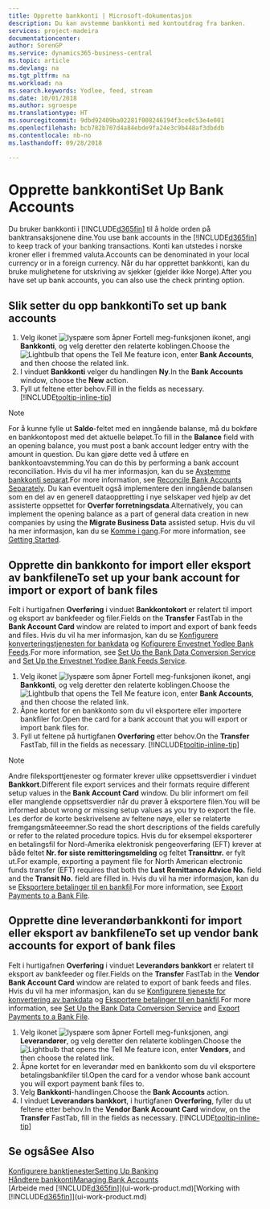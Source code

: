 ```yaml
---
title: Opprette bankkonti | Microsoft-dokumentasjon
description: Du kan avstemme bankkonti med kontoutdrag fra banken.
services: project-madeira
documentationcenter: 
author: SorenGP
ms.service: dynamics365-business-central
ms.topic: article
ms.devlang: na
ms.tgt_pltfrm: na
ms.workload: na
ms.search.keywords: Yodlee, feed, stream
ms.date: 10/01/2018
ms.author: sgroespe
ms.translationtype: HT
ms.sourcegitcommit: 9dbd92409ba02281f008246194f3ce0c53e4e001
ms.openlocfilehash: bcb782b707d4a84ebde9fa24e3c9b448af3dbddb
ms.contentlocale: nb-no
ms.lasthandoff: 09/28/2018

---
```

# <a name="set-up-bank-accounts"></a><span data-ttu-id="6f997-103">Opprette bankkonti</span><span class="sxs-lookup"><span data-stu-id="6f997-103">Set Up Bank Accounts</span></span>
<span data-ttu-id="6f997-104">Du bruker bankkonti i [!INCLUDE[d365fin](includes/d365fin_md.md)] til å holde orden på banktransaksjonene dine.</span><span class="sxs-lookup"><span data-stu-id="6f997-104">You use bank accounts in the [!INCLUDE[d365fin](includes/d365fin_md.md)] to keep track of your banking transactions.</span></span> <span data-ttu-id="6f997-105">Konti kan utstedes i norske kroner eller i fremmed valuta.</span><span class="sxs-lookup"><span data-stu-id="6f997-105">Accounts can be denominated in your local currency or in a foreign currency.</span></span> <span data-ttu-id="6f997-106">Når du har opprettet bankkonti, kan du bruke mulighetene for utskriving av sjekker (gjelder ikke Norge).</span><span class="sxs-lookup"><span data-stu-id="6f997-106">After you have set up bank accounts, you can also use the check printing option.</span></span>

## <a name="to-set-up-bank-accounts"></a><span data-ttu-id="6f997-107">Slik setter du opp bankkonti</span><span class="sxs-lookup"><span data-stu-id="6f997-107">To set up bank accounts</span></span>
1. <span data-ttu-id="6f997-108">Velg ikonet ![lyspære som åpner Fortell meg-funksjonen](media/ui-search/search_small.png "Fortell hva du vil gjøre") ikonet, angi **Bankkonti**, og velg deretter den relaterte koblingen.</span><span class="sxs-lookup"><span data-stu-id="6f997-108">Choose the ![Lightbulb that opens the Tell Me feature](media/ui-search/search_small.png "Tell me what you want to do") icon, enter **Bank Accounts**, and then choose the related link.</span></span>
2. <span data-ttu-id="6f997-109">I vinduet **Bankkonti** velger du handlingen **Ny**.</span><span class="sxs-lookup"><span data-stu-id="6f997-109">In the **Bank Accounts** window, choose the **New** action.</span></span>
3. <span data-ttu-id="6f997-110">Fyll ut feltene etter behov.</span><span class="sxs-lookup"><span data-stu-id="6f997-110">Fill in the fields as necessary.</span></span> [!INCLUDE[tooltip-inline-tip](includes/tooltip-inline-tip_md.md)]

> [!NOTE]
> <span data-ttu-id="6f997-111">For å kunne fylle ut **Saldo**-feltet med en inngående balanse, må du bokføre en bankkontopost med det aktuelle beløpet.</span><span class="sxs-lookup"><span data-stu-id="6f997-111">To fill in the **Balance** field with an opening balance, you must post a bank account ledger entry with the amount in question.</span></span> <span data-ttu-id="6f997-112">Du kan gjøre dette ved å utføre en bankkontoavstemming.</span><span class="sxs-lookup"><span data-stu-id="6f997-112">You can do this by performing a bank account reconciliation.</span></span> <span data-ttu-id="6f997-113">Hvis du vil ha mer informasjon, kan du se [Avstemme bankkonti separat](bank-how-reconcile-bank-accounts-separately.md).</span><span class="sxs-lookup"><span data-stu-id="6f997-113">For more information, see [Reconcile Bank Accounts Separately](bank-how-reconcile-bank-accounts-separately.md).</span></span> <span data-ttu-id="6f997-114">Du kan eventuelt også implementere den inngående balansen som en del av en generell dataoppretting i nye selskaper ved hjelp av det assisterte oppsettet for **Overfør forretningsdata**.</span><span class="sxs-lookup"><span data-stu-id="6f997-114">Alternatively, you can implement the opening balance as a part of general data creation in new companies by using the **Migrate Business Data** assisted setup.</span></span> <span data-ttu-id="6f997-115">Hvis du vil ha mer informasjon, kan du se [Komme i gang](product-get-started.md).</span><span class="sxs-lookup"><span data-stu-id="6f997-115">For more information, see [Getting Started](product-get-started.md).</span></span>

## <a name="to-set-up-your-bank-account-for-import-or-export-of-bank-files"></a><span data-ttu-id="6f997-116">Opprette din bankkonto for import eller eksport av bankfilene</span><span class="sxs-lookup"><span data-stu-id="6f997-116">To set up your bank account for import or export of bank files</span></span>
<span data-ttu-id="6f997-117">Felt i hurtigafnen **Overføring** i vinduet **Bankkontokort** er relatert til import og eksport av bankfeeder og filer.</span><span class="sxs-lookup"><span data-stu-id="6f997-117">Fields on the **Transfer** FastTab in the **Bank Account Card** window are related to import and export of bank feeds and files.</span></span> <span data-ttu-id="6f997-118">Hvis du vil ha mer informasjon, kan du se [Konfigurere konverteringstjenesten for bankdata](bank-how-setup-bank-data-conversion-service.md) og [Kofigurere Envestnet Yodlee Bank Feeds](bank-how-setup-bank-statement-service.md).</span><span class="sxs-lookup"><span data-stu-id="6f997-118">For more information, see [Set Up the Bank Data Conversion Service](bank-how-setup-bank-data-conversion-service.md) and [Set Up the Envestnet Yodlee Bank Feeds Service](bank-how-setup-bank-statement-service.md).</span></span>

1. <span data-ttu-id="6f997-119">Velg ikonet ![lyspære som åpner Fortell meg-funksjonen](media/ui-search/search_small.png "Fortell hva du vil gjøre") ikonet, angi **Bankkonti**, og velg deretter den relaterte koblingen.</span><span class="sxs-lookup"><span data-stu-id="6f997-119">Choose the ![Lightbulb that opens the Tell Me feature](media/ui-search/search_small.png "Tell me what you want to do") icon, enter **Bank Accounts**, and then choose the related link.</span></span>
2. <span data-ttu-id="6f997-120">Åpne kortet for en bankkonto som du vil eksportere eller importere bankfiler for.</span><span class="sxs-lookup"><span data-stu-id="6f997-120">Open the card for a bank account that you will export or import bank files for.</span></span>
3. <span data-ttu-id="6f997-121">Fyll ut feltene på hurtigfanen **Overføring** etter behov.</span><span class="sxs-lookup"><span data-stu-id="6f997-121">On the **Transfer** FastTab, fill in the fields as necessary.</span></span> [!INCLUDE[tooltip-inline-tip](includes/tooltip-inline-tip_md.md)]

> [!NOTE]  
>   <span data-ttu-id="6f997-122">Andre fileksporttjenester og formater krever ulike oppsettsverdier i vinduet **Bankkort**.</span><span class="sxs-lookup"><span data-stu-id="6f997-122">Different file export services and their formats require different setup values in the **Bank Account Card** window.</span></span> <span data-ttu-id="6f997-123">Du blir informert om feil eller manglende oppsettsverdier når du prøver å eksportere filen.</span><span class="sxs-lookup"><span data-stu-id="6f997-123">You will be informed about wrong or missing setup values as you try to export the file.</span></span> <span data-ttu-id="6f997-124">Les derfor de korte beskrivelsene av feltene nøye, eller se relaterte fremgangsmåteeemner.</span><span class="sxs-lookup"><span data-stu-id="6f997-124">So read the short descriptions of the fields carefully or refer to the related procedure topics.</span></span> <span data-ttu-id="6f997-125">Hvis du for eksempel eksporterer en betalingsfil for Nord-Amerika elektronisk pengeoverføring (EFT) krever at både feltet **Nr. for siste remitteringsmelding** og feltet **Transittnr.** er fylt ut.</span><span class="sxs-lookup"><span data-stu-id="6f997-125">For example, exporting a payment file for North American electronic funds transfer (EFT) requires that both the **Last Remittance Advice No.** field and the **Transit No.** field are filled in.</span></span> <span data-ttu-id="6f997-126">Hvis du vil ha mer informasjon, kan du se [Eksportere betalinger til en bankfil](payables-how-export-payments-bank-file.md).</span><span class="sxs-lookup"><span data-stu-id="6f997-126">For more information, see [Export Payments to a Bank File](payables-how-export-payments-bank-file.md).</span></span>

## <a name="to-set-up-vendor-bank-accounts-for-export-of-bank-files"></a><span data-ttu-id="6f997-127">Opprette dine leverandørbankkonti for import eller eksport av bankfilene</span><span class="sxs-lookup"><span data-stu-id="6f997-127">To set up vendor bank accounts for export of bank files</span></span>
<span data-ttu-id="6f997-128">Felt i hurtigafnen **Overføring** i vinduet **Leverandørs bankkort** er relatert til eksport av bankfeeder og filer.</span><span class="sxs-lookup"><span data-stu-id="6f997-128">Fields on the **Transfer** FastTab in the **Vendor Bank Account Card** window are related to export of bank feeds and files.</span></span> <span data-ttu-id="6f997-129">Hvis du vil ha mer informasjon, kan du se [Konfigurere tjeneste for konvertering av bankdata](bank-how-setup-bank-data-conversion-service.md) og [Eksportere betalinger til en bankfil](payables-how-export-payments-bank-file.md).</span><span class="sxs-lookup"><span data-stu-id="6f997-129">For more information, see [Set Up the Bank Data Conversion Service](bank-how-setup-bank-data-conversion-service.md) and [Export Payments to a Bank File](payables-how-export-payments-bank-file.md).</span></span>

1. <span data-ttu-id="6f997-130">Velg ikonet ![lyspære som åpner Fortell meg-funksjonen](media/ui-search/search_small.png "Fortell hva du vil gjøre"), angi **Leverandører**, og velg deretter den relaterte koblingen.</span><span class="sxs-lookup"><span data-stu-id="6f997-130">Choose the ![Lightbulb that opens the Tell Me feature](media/ui-search/search_small.png "Tell me what you want to do") icon, enter **Vendors**, and then choose the related link.</span></span>
2. <span data-ttu-id="6f997-131">Åpne kortet for en leverandør med en bankkonto som du vil eksportere betalingsbankfiler til.</span><span class="sxs-lookup"><span data-stu-id="6f997-131">Open the card for a vendor whose bank account you will export payment bank files to.</span></span>
3. <span data-ttu-id="6f997-132">Velg **Bankkonti**-handlingen.</span><span class="sxs-lookup"><span data-stu-id="6f997-132">Choose the **Bank Accounts** action.</span></span>
3. <span data-ttu-id="6f997-133">I vinduet **Leverandørs bankkort**, i hurtigfanen **Overføring**, fyller du ut feltene etter behov.</span><span class="sxs-lookup"><span data-stu-id="6f997-133">In the **Vendor Bank Account Card** window, on the **Transfer** FastTab, fill in the fields as necessary.</span></span> [!INCLUDE[tooltip-inline-tip](includes/tooltip-inline-tip_md.md)]

## <a name="see-also"></a><span data-ttu-id="6f997-134">Se også</span><span class="sxs-lookup"><span data-stu-id="6f997-134">See Also</span></span>
[<span data-ttu-id="6f997-135">Konfigurere banktjenester</span><span class="sxs-lookup"><span data-stu-id="6f997-135">Setting Up Banking</span></span>](bank-setup-banking.md)  
[<span data-ttu-id="6f997-136">Håndtere bankkonti</span><span class="sxs-lookup"><span data-stu-id="6f997-136">Managing Bank Accounts</span></span>](bank-manage-bank-accounts.md)  
<span data-ttu-id="6f997-137">[Arbeide med [!INCLUDE[d365fin](includes/d365fin_md.md)]](ui-work-product.md)</span><span class="sxs-lookup"><span data-stu-id="6f997-137">[Working with [!INCLUDE[d365fin](includes/d365fin_md.md)]](ui-work-product.md)</span></span>

